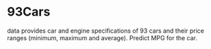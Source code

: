 # 93Cars
data provides car and engine specifications of 93 cars and their price ranges (minimum, maximum and average). Predict MPG for the car.
